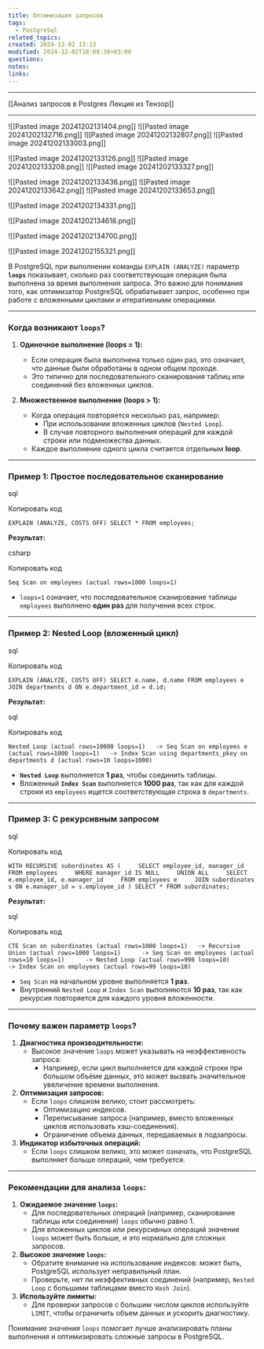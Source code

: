 ```yaml
---
title: Оптимизация запросов
tags:
  - PostgreSql
related_topics: 
created: 2024-12-02 13:13
modified: 2024-12-02T18:08:38+03:00
questions: 
notes: 
links: 
---
```


------
[[Анализ запросов в Postgres Лекция из Тензор]]




-----




![[Pasted image 20241202131404.png]]
![[Pasted image 20241202132716.png]]
![[Pasted image 20241202132807.png]]
  ![[Pasted image 20241202133003.png]]
  
  ![[Pasted image 20241202133126.png]]
![[Pasted image 20241202133208.png]]
![[Pasted image 20241202133327.png]]
 
   ![[Pasted image 20241202133436.png]]
 ![[Pasted image 20241202133642.png]]
 ![[Pasted image 20241202133653.png]]

![[Pasted image 20241202134331.png]]


![[Pasted image 20241202134618.png]]

![[Pasted image 20241202134700.png]]


 

![[Pasted image 20241202155321.png]]



В PostgreSQL при выполнении команды `EXPLAIN (ANALYZE)` параметр **`loops`** показывает, сколько раз соответствующая операция была выполнена за время выполнения запроса. Это важно для понимания того, как оптимизатор PostgreSQL обрабатывает запрос, особенно при работе с вложенными циклами и итеративными операциями.

---

### **Когда возникают `loops`?**

1. **Одиночное выполнение (loops = 1):**
    
    - Если операция была выполнена только один раз, это означает, что данные были обработаны в одном общем проходе.
    - Это типично для последовательного сканирования таблиц или соединений без вложенных циклов.
2. **Множественное выполнение (loops > 1):**
    
    - Когда операция повторяется несколько раз, например:
        - При использовании вложенных циклов (`Nested Loop`).
        - В случае повторного выполнения операций для каждой строки или подмножества данных.
    - Каждое выполнение одного цикла считается отдельным **loop**.

---

### **Пример 1: Простое последовательное сканирование**

sql

Копировать код

`EXPLAIN (ANALYZE, COSTS OFF) SELECT * FROM employees;`

**Результат:**

csharp

Копировать код

`Seq Scan on employees (actual rows=1000 loops=1)`

- `loops=1` означает, что последовательное сканирование таблицы `employees` выполнено **один раз** для получения всех строк.

---

### **Пример 2: Nested Loop (вложенный цикл)**

sql

Копировать код

`EXPLAIN (ANALYZE, COSTS OFF) SELECT e.name, d.name FROM employees e JOIN departments d ON e.department_id = d.id;`

**Результат:**

sql

Копировать код

`Nested Loop (actual rows=10000 loops=1)   -> Seq Scan on employees e (actual rows=1000 loops=1)   -> Index Scan using departments_pkey on departments d (actual rows=10 loops=1000)`

- **`Nested Loop`** выполняется **1 раз**, чтобы соединить таблицы.
- Вложенный **`Index Scan`** выполняется **1000 раз**, так как для каждой строки из `employees` ищется соответствующая строка в `departments`.

---

### **Пример 3: С рекурсивным запросом**

sql

Копировать код

`WITH RECURSIVE subordinates AS (     SELECT employee_id, manager_id     FROM employees     WHERE manager_id IS NULL     UNION ALL     SELECT e.employee_id, e.manager_id     FROM employees e     JOIN subordinates s ON e.manager_id = s.employee_id ) SELECT * FROM subordinates;`

**Результат:**

sql

Копировать код

`CTE Scan on subordinates (actual rows=1000 loops=1)   -> Recursive Union (actual rows=1000 loops=1)      -> Seq Scan on employees (actual rows=10 loops=1)      -> Nested Loop (actual rows=990 loops=10)         -> Index Scan on employees (actual rows=99 loops=10)`

- `Seq Scan` на начальном уровне выполняется **1 раз**.
- Внутренний `Nested Loop` и `Index Scan` выполняются **10 раз**, так как рекурсия повторяется для каждого уровня вложенности.

---

### **Почему важен параметр `loops`?**

1. **Диагностика производительности:**
    - Высокое значение `loops` может указывать на неэффективность запроса:
        - Например, если цикл выполняется для каждой строки при большом объёме данных, это может вызвать значительное увеличение времени выполнения.
2. **Оптимизация запросов:**
    - Если `loops` слишком велико, стоит рассмотреть:
        - Оптимизацию индексов.
        - Переписывание запроса (например, вместо вложенных циклов использовать хэш-соединения).
        - Ограничение объема данных, передаваемых в подзапросы.
3. **Индикатор избыточных операций:**
    - Если `loops` слишком велико, это может означать, что PostgreSQL выполняет больше операций, чем требуется.

---

### **Рекомендации для анализа `loops`:**

1. **Ожидаемое значение `loops`:**
    - Для последовательных операций (например, сканирование таблицы или соединения) `loops` обычно равно 1.
    - Для вложенных циклов или рекурсивных операций значение `loops` может быть больше, и это нормально для сложных запросов.
2. **Высокое значение `loops`:**
    - Обратите внимание на использование индексов: может быть, PostgreSQL использует неправильный план.
    - Проверьте, нет ли неэффективных соединений (например, `Nested Loop` с большими таблицами вместо `Hash Join`).
3. **Используйте лимиты:**
    - Для проверки запросов с большим числом циклов используйте `LIMIT`, чтобы ограничить объем данных и ускорить диагностику.

Понимание значения `loops` помогает лучше анализировать планы выполнения и оптимизировать сложные запросы в PostgreSQL.